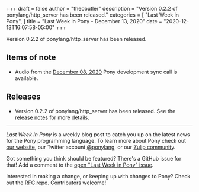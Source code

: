 +++
draft = false
author = "theobutler"
description = "Version 0.2.2 of ponylang/http_server has been released."
categories = [
    "Last Week in Pony",
]
title = "Last Week in Pony - December 13, 2020"
date = "2020-12-13T16:07:58-05:00"
+++

Version 0.2.2 of ponylang/http_server has been released.

<!--more-->


## Items of note

- Audio from the [December 08, 2020](https://sync-recordings.ponylang.io/r/2020_12_08.m4a) Pony development sync call is available.

## Releases

- Version 0.2.2 of ponylang/http_server has been released.
See the [release notes](https://github.com/ponylang/http_server/releases/tag/0.2.2) for more details.

___

_Last Week In Pony_ is a weekly blog post to catch you up on the latest news for the Pony programming language. To learn more about Pony check out [our website](https://ponylang.io), our Twitter account [@ponylang](https://twitter.com/ponylang), or our [Zulip community](https://ponylang.zulipchat.com).

Got something you think should be featured? There's a GitHub issue for that! Add a comment to the [open "Last Week in Pony" issue](https://github.com/ponylang/ponylang.github.io/issues?q=is%3Aissue+is%3Aopen+label%3Alast-week-in-pony).

Interested in making a change, or keeping up with changes to Pony? Check out the [RFC repo](https://github.com/ponylang/rfcs). Contributors welcome!
